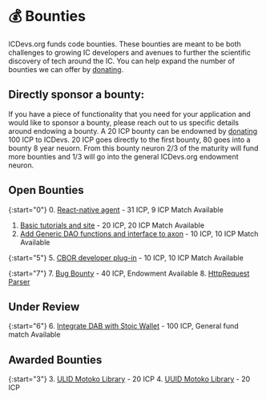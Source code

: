 # 💰 Bounties

ICDevs.org funds code bounties. These bounties are meant to be both challenges to growing IC developers and avenues to further the scientific discovery of tech around the IC. You can help expand the number of bounties we can offer by [donating](/donations.html).

## Directly sponsor a bounty:

If you have a piece of functionality that you need for your application and would like to sponsor a bounty, please reach out to us specific details around endowing a bounty.  A 20 ICP bounty can be endowned by [donating](https://icdevs.org/donations.html) 100 ICP to ICDevs.  20 ICP goes directly to the first bounty, 80 goes into a bounty 8 year neuorn. From this bounty neuron 2/3 of the maturity will fund more bounties and 1/3 will go into the general ICDevs.org endowment neuron.

## Open Bounties

{:start="0"}
0. [React-native agent](https://icdevs.org/bounties/2021/10/16/react-native-agent-bounty.html) - 31 ICP, 9 ICP Match Available
1. [Basic tutorials and site](https://icdevs.org/bounties/2021/10/25/speed-run-the-ic-bounty.html) - 20 ICP, 20 ICP Match Available
2. [Add Generic DAO functions and interface to axon](https://icdevs.org/bounties/2021/11/01/generic-dao-fork-axon-copy.html) - 10 ICP, 10 ICP Match Available

{:start="5"}
5. [CBOR developer plug-in](https://icdevs.org/bounties/2021/11/23/CBOR-plug-in.html) - 10 ICP, 10 ICP Match Available

{:start="7"}
7. [Bug Bounty](https://icdevs.org/bounties/2022/01/03/Bug-Bounty.html) - 40 ICP, Endowment Available
8. [HttpRequest Parser](https://icdevs.org/bounties/2022/01/11/HTTPRequest-Parser.html)

## Under Review

{:start="6"}
6. [Integrate DAB with Stoic Wallet](https://icdevs.org/bounties/2021/12/17/DAB-and-Stoic-Integration.html) - 100 ICP, General fund match Available

## Awarded Bounties

{:start="3"}
3. [ULID Motoko Library](https://icdevs.org/bounties/2021/11/08/ULID-motoko-library.html) - 20 ICP
4. [UUID Motoko Library](https://icdevs.org/bounties/2021/11/17/UUID-motoko-library.html) - 20 ICP